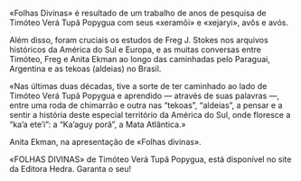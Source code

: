 «Folhas Divinas» é resultado de um trabalho de anos de pesquisa de Timóteo Verá Tupã Popygua com seus «xeramõi» e «xejaryi»,  avôs e avós. 

Além disso, foram cruciais os estudos de  Freg J. Stokes nos arquivos históricos da América do Sul e Europa, e as muitas conversas entre Timóteo, Freg e Anita Ekman ao longo das caminhadas pelo Paraguai, Argentina e as tekoas (aldeias) no Brasil.  

«Nas últimas duas décadas, tive a sorte de ter caminhado ao lado de Timóteo Verá Tupã Popygua e aprendido — através de suas palavras —, entre uma roda de chimarrão e outra nas “tekoas”, “aldeias”,
a pensar e a sentir a história deste especial território da América
do Sul, onde floresce a “ka’a ete’i”: a “Ka’aguy porã”, a Mata Atlântica.»

Anita Ekman, na apresentação de «Folhas divinas».


 «FOLHAS DIVINAS» de Timóteo Verá Tupã Popygua, está disponível no site da Editora Hedra. Garanta o seu!